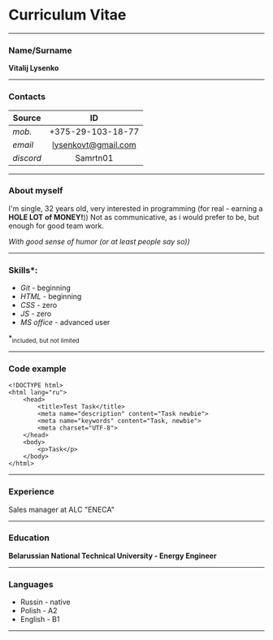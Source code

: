 # Curriculum Vitae
***
### Name/Surname


**Vitalij Lysenko**
***
### Contacts


Source    | ID
----------|:-------------------:
*mob.*    | +375-29-103-18-77
*email*   | lysenkovt@gmail.com
*discord* | Samrtn01
***
### About myself


I'm single, 32 years old, very interested in programming (for real - earning a **HOLE LOT of MONEY!**)) Not as communicative, as i would prefer to be, but enough for good team work. 


*With good sense of humor (or at least people say so))*
***
### Skills*:


* *Git*       - beginning
* *HTML*      - beginning
* *CSS*       - zero
* *JS*        - zero
* *MS office* - advanced user


*<sub>included, but not limited</sub>
***
### Code example
```
<!DOCTYPE html>
<html lang="ru">
    <head>
        <title>Test Task</title>
        <meta name="description" content="Task newbie">
        <meta name="keywords" content="Task, newbie">
        <meta charset="UTF-8">
    </head>
    <body>
        <p>Task</p>
    </body>
</html>
```
***
### Experience


Sales manager at ALC "ENECA" 
***
### Education


**Belarussian National Technical University - Energy Engineer**
***
### Languages


* Russin  - native
* Polish  - A2
* English - B1
***